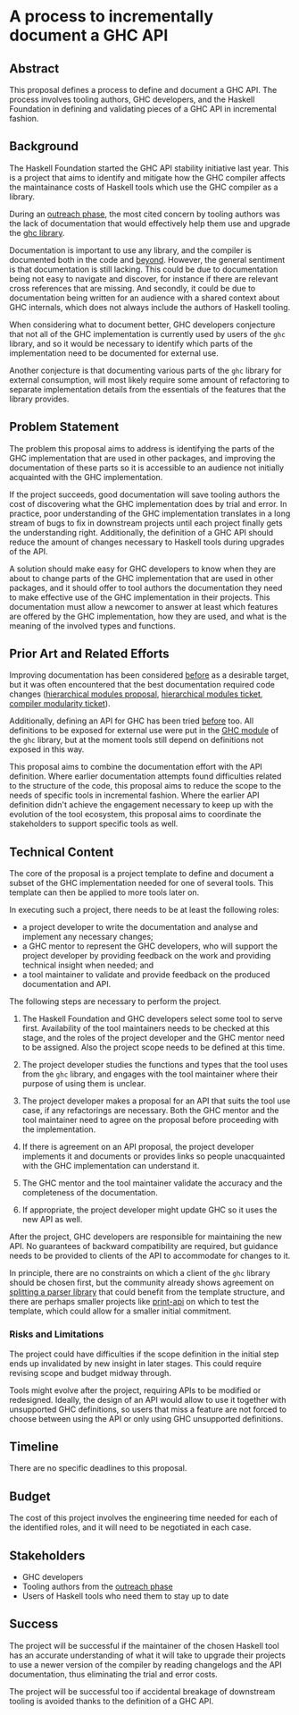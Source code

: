 # A process to incrementally document a GHC API

## Abstract

This proposal defines a process to define and document a GHC API. The process
involves tooling authors, GHC developers, and the Haskell Foundation in
defining and validating pieces of a GHC API in incremental fashion.

## Background

The Haskell Foundation started the GHC API stability initiative last year. This
is a project that aims to identify and mitigate how the GHC compiler affects the
maintainance costs of Haskell tools which use the GHC compiler as a library.

During an [outreach phase], the most cited concern by tooling authors was the lack
of documentation that would effectively help them use and upgrade the
[ghc library].

[ghc library]: https://hackage.haskell.org/package/ghc
[outreach phase]: https://discourse.haskell.org/t/ghc-api-stability-update-3/11407

Documentation is important to use any library, and the compiler is documented
both in the code and [beyond][ghc commentary]. However, the general sentiment
is that documentation is still lacking. This could be due to documentation
being not easy to navigate and discover, for instance if there are relevant
cross references that are missing. And secondly, it could be due to
documentation being written for an audience with a shared context about GHC
internals, which does not always include the authors of Haskell tooling.

[ghc commentary]: https://gitlab.haskell.org/ghc/ghc-wiki-mirror/-/blob/master/commentary.md

When considering what to document better, GHC developers conjecture that not
all of the GHC implementation is currently used by users of the `ghc` library,
and so it would be necessary to identify which parts of the implementation need
to be documented for external use.

Another conjecture is that documenting various parts of the `ghc` library for
external consumption, will most likely require some amount of refactoring to
separate implementation details from the essentials of the features that the
library provides.

## Problem Statement

The problem this proposal aims to address is identifying the parts of the GHC
implementation that are used in other packages, and improving the documentation
of these parts so it is accessible to an audience not initially acquainted with
the GHC implementation.

If the project succeeds, good documentation will save tooling authors the cost
of discovering what the GHC implementation does by trial and error. In practice,
poor understanding of the GHC implementation translates in a long stream of
bugs to fix in downstream projects until each project finally gets the
understanding right. Additionally, the definition of a GHC API should reduce the
amount of changes necessary to Haskell tools during upgrades of the API.

A solution should make easy for GHC developers to know when they are about to
change parts of the GHC implementation that are used in other packages, and it
should offer to tool authors the documentation they need to make effective use
of the GHC implementation in their projects. This documentation must allow a
newcomer to answer at least which features are offered by the GHC
implementation, how they are used, and what is the meaning of the involved
types and functions.

## Prior Art and Related Efforts

Improving documentation has been considered [before][ghc modularity] as a
desirable target, but it was often encountered that the best documentation
required code changes ([hierarchical modules proposal], [hierarchical modules ticket], [compiler modularity ticket]).

Additionally, defining an API for GHC has been tried
[before][overview of the current GHC API] too. All definitions
to be exposed for external use were put in the [GHC module] of the `ghc`
library, but at the moment tools still depend on definitions not exposed
in this way.

[ghc modularity]: https://hsyl20.fr/files/papers/2022-ghc-modularity.pdf
[hierarchical modules proposal]: https://github.com/ghc-proposals/ghc-proposals/pull/57
[hierarchical modules ticket]: https://gitlab.haskell.org/ghc/ghc/-/issues/13009
[compiler modularity ticket]: https://gitlab.haskell.org/ghc/ghc/-/issues/17957
[overview of the current GHC API]: https://github.com/ghc-proposals/ghc-proposals/pull/57#issuecomment-312111938
[GHC module]: https://gitlab.haskell.org/ghc/ghc/-/commit/71ae8ec9651216330ac49e9eae60d195e65c7506

This proposal aims to combine the documentation effort with the API definition.
Where earlier documentation attempts found difficulties related to the structure
of the code, this proposal aims to reduce the scope to the needs of specific
tools in incremental fashion. Where the earlier API definition didn't achieve
the engagement necessary to keep up with the evolution of the tool ecosystem,
this proposal aims to coordinate the stakeholders to support specific tools as
well.

## Technical Content

The core of the proposal is a project template to define and document a subset
of the GHC implementation needed for one of several tools. This template can then
be applied to more tools later on.

In executing such a project, there needs to be at least the following roles:
* a project developer to write the documentation and analyse and implement
  any necessary changes;
* a GHC mentor to represent the GHC developers, who will support the project
  developer by providing feedback on the work and providing technical insight
  when needed; and
* a tool maintainer to validate and provide feedback on the produced
  documentation and API.

The following steps are necessary to perform the project.

1. The Haskell Foundation and GHC developers select some tool to serve first.
   Availability of the tool maintainers needs to be checked at this stage, and
   the roles of the project developer and the GHC mentor need to be assigned.
   Also the project scope needs to be defined at this time.

2. The project developer studies the functions and types that the tool uses
   from the `ghc` library, and engages with the tool maintainer where their
   purpose of using them is unclear.

3. The project developer makes a proposal for an API that suits the tool use
   case, if any refactorings are necessary. Both the GHC mentor and the
   tool maintainer need to agree on the proposal before proceeding with the
   implementation.

4. If there is agreement on an API proposal, the project developer implements
   it and documents or provides links so people unacquainted with the GHC
   implementation can understand it.

5. The GHC mentor and the tool maintainer validate the accuracy and the
   completeness of the documentation.

6. If appropriate, the project developer might update GHC so it uses the new
   API as well.

After the project, GHC developers are responsible for maintaining the new API.
No guarantees of backward compatibility are required, but guidance needs to be
provided to clients of the API to accommodate for changes to it.

In principle, there are no constraints on which a client of the `ghc` library
should be chosen first, but the community already shows agreement on
[splitting a parser library] that could benefit from the template structure,
and there are perhaps smaller projects like [print-api] on which to test the template,
which could allow for a smaller initial commitment.

[splitting a parser library]: https://github.com/haskellfoundation/tech-proposals/pull/56
[print-api]: https://github.com/Kleidukos/print-api


### Risks and Limitations

The project could have difficulties if the scope definition in the initial step
ends up invalidated by new insight in later stages. This could require revising
scope and budget midway through.

Tools might evolve after the project, requiring APIs to be modified or redesigned.
Ideally, the design of an API would allow to use it together with unsupported GHC
definitions, so users that miss a feature are not forced to choose between using
the API or only using GHC unsupported definitions.

## Timeline

There are no specific deadlines to this proposal.

## Budget

The cost of this project involves the engineering time needed for each of
the identified roles, and it will need to be negotiated in each case.

## Stakeholders

* GHC developers
* Tooling authors from the [outreach phase]
* Users of Haskell tools who need them to stay up to date

## Success

The project will be successful if the maintainer of the chosen Haskell tool has an
accurate understanding of what it will take to upgrade their projects to use a
newer version of the compiler by reading changelogs and the API documentation,
thus eliminating the trial and error costs.

The project will be successful too if accidental breakage of downstream tooling
is avoided thanks to the definition of a GHC API.
